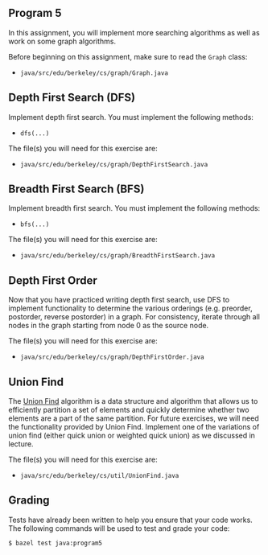 Program 5
---------
In this assignment, you will implement more searching algorithms as well as work on some graph
algorithms.

Before beginning on this assignment, make sure to read the `Graph` class:

- `java/src/edu/berkeley/cs/graph/Graph.java`

Depth First Search (DFS)
------------------------
Implement depth first search. You must implement the following methods:

- `dfs(...)`

The file(s) you will need for this exercise are:

- `java/src/edu/berkeley/cs/graph/DepthFirstSearch.java`

Breadth First Search (BFS)
--------------------------
Implement breadth first search. You must implement the following methods:

- `bfs(...)`

The file(s) you will need for this exercise are:

- `java/src/edu/berkeley/cs/graph/BreadthFirstSearch.java`

Depth First Order
-----------------
Now that you have practiced writing depth first search, use DFS to implement functionality to
determine the various orderings (e.g. preorder, postorder, reverse postorder) in a graph. For
consistency, iterate through all nodes in the graph starting from node 0 as the source node.

The file(s) you will need for this exercise are:

- `java/src/edu/berkeley/cs/graph/DepthFirstOrder.java`

Union Find
----------
The [Union Find](https://en.wikipedia.org/wiki/Disjoint-set_data_structure) algorithm is a data
structure and algorithm that allows us to efficiently partition a set of elements and quickly
determine whether two elements are a part of the same partition. For future exercises, we will need
the functionality provided by Union Find. Implement one of the variations of union find (either
quick union or weighted quick union) as we discussed in lecture.

The file(s) you will need for this exercise are:

- `java/src/edu/berkeley/cs/util/UnionFind.java`

Grading
-------
Tests have already been written to help you ensure that your code works. The following commands will
be used to test and grade your code:

    $ bazel test java:program5
